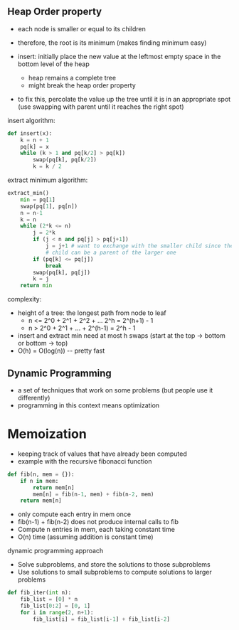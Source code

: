 ## Heap Order property
* each node is smaller or equal to its children
* therefore, the root is its minimum (makes finding minimum easy)

* insert: initially place the new value at the leftmost empty space in the bottom level of the heap
    * heap remains a complete tree
    * might break the heap order property
* to fix this, percolate the value up the tree until it is in an appropriate spot (use swapping with parent until it reaches the right spot)

insert algorithm:
```python
def insert(x):
    k = n + 1
    pq[k] = x
    while (k > 1 and pq[k/2] > pq[k])
        swap(pq[k], pq[k/2])
        k = k / 2
```

extract minimum algorithm: 
```python
extract_min()
    min = pq[1]
    swap(pq[1], pq[n])
    n = n-1
    k = n
    while (2*k <= n)
        j = 2*k
        if (j < n and pq[j] > pq[j+1]) 
            j = j+1 # want to exchange with the smaller child since the smaller
            # child can be a parent of the larger one
        if (pq[k] <= pq[j])
            break
        swap(pq[k], pq[j])
        k = j
    return min

```

complexity:
* height of a tree: the longest path from node to leaf
    * n <= 2^0 + 2^1 + 2^2 + ... 2^h = 2^(h+1) - 1
    * n > 2^0 + 2^1 + ... + 2^(h-1) = 2^h - 1
* insert and extract min need at most h swaps (start at the top -> bottom or bottom -> top)
* O(h) = O(log(n)) -- pretty fast


## Dynamic Programming
* a set of techniques that work on some problems (but people use it differently)
* programming in this context means optimization

# Memoization
* keeping track of values that have already been computed
* example with the recursive fibonacci function
```python
def fib(n, mem = {}):
    if n in mem:
        return mem[n]
        mem[n] = fib(n-1, mem) + fib(n-2, mem)
    return mem[n]

```
* only compute each entry in mem once
* fib(n-1) + fib(n-2) does not produce internal calls to fib
* Compute n entries in mem, each taking constant time
* O(n) time (assuming addition is constant time)

dynamic programming approach
*  Solve subproblems, and store the solutions to those subproblems
*  Use solutions to small subproblems to compute solutions to larger problems

```python
def fib_iter(int n):
    fib_list = [0] * n
    fib_list[0:2] = [0, 1]
    for i in range(2, n+1):
        fib_list[i] = fib_list[i-1] + fib_list[i-2]

```


